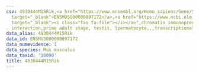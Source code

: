 ```yaml
---
csv: 4930444M15Rik,<a href="https://www.ensembl.org/Homo_sapiens/Gene/Summary?db=core;g=ENSMUSG00000097172"
  target="_blank">ENSMUSG00000097172</a>,<a href="https://www.ncbi.nlm.nih.gov/pubmed/25450459"
  target="_blank"><i class="fas fa-file"></i></a>",chromatin immunoprecipitation assay,direct
  interaction,prime adult stage, testis, Spermatocyte,,,transcriptional regulation,
data_alias: 4930444M15Rik
data_id: ENSMUSG00000097172
data_numevidence: 1
data_species: Mus musculus
data_taxid: '10090'
title: 4930444M15Rik
---
```

